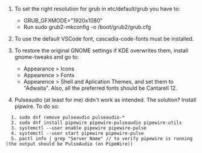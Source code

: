 1. To set the right resolution for grub in etc/default/grub you have to:
   - GRUB_GFXMODE="1920x1080"
   - Run sudo grub2-mkconfig -o /boot/grub2/grub.cfg

2. To use the default VSCode font, cascadia-code-fonts must be installed.
3. To restore the original GNOME settings if KDE overwrites them, install gnome-tweaks and go to:
      - Appearance > Icons
      - Appearence > Fonts
      - Appearence > Shell and Aplication Themes,
   and set them to "Adwaita".
   Also, all the preferred fonts should be Cantarell 12.
4. Pulseaudio (at least for me) didn't work as intended. The solution? Install pipwire. To do so:
````
  1. sudo dnf remove pulseaudio pulseaudio-*
  2. sudo dnf install pipewire pipewire-pulseaudio pipewire-utils
  3. systemctl --user enable pipewire pipewire-pulse
  4. systemctl --user start pipewire pipewire-pulse
  5. pactl info | grep "Server Name" // to verify pipewire is running (the output should be PulseAudio (on PipeWire))
````

